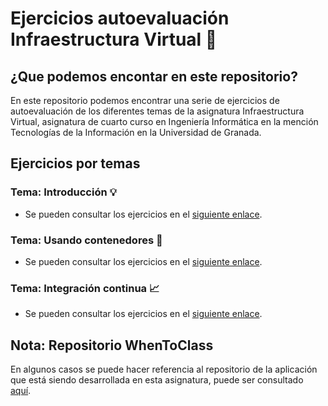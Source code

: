 # Ejercicios autoevaluación Infraestructura Virtual :open_file_folder:

## ¿Que podemos encontar en este repositorio?
En este repositorio podemos encontrar una serie de ejercicios de autoevaluación de los diferentes temas de la asignatura Infraestructura Virtual, asignatura de cuarto curso en Ingeniería Informática en la mención Tecnologías de la Información en la Universidad de Granada.

## Ejercicios por temas
### Tema: Introducción :bulb:
- Se pueden consultar los ejercicios en el [siguiente enlace](https://github.com/antoniocuadros/ejercicios-apuntes-IV/blob/master/Ejercicios/Tema%201%20Introduccion/Ejercicios/Ejercicios_tema_1.md).
  
### Tema: Usando contenedores :minidisc:
- Se pueden consultar los ejercicios en el [siguiente enlace](https://github.com/antoniocuadros/ejercicios-apuntes-IV/blob/master/Ejercicios/Tema_3_Virtualizaci%C3%B3n_ligera_usando_contenedores/Ejercicios%20Virtualizaci%C3%B3n%20ligera%20usando%20contenedores.md).

### Tema: Integración continua :chart_with_upwards_trend:
- Se pueden consultar los ejercicios en el [siguiente enlace]().

## Nota: Repositorio WhenToClass
En algunos casos se puede hacer referencia al repositorio de la aplicación que está siendo desarrollada en esta asignatura, puede ser consultado [aquí](https://github.com/antoniocuadros/WhenToClass).